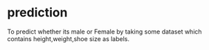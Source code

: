 # prediction
To predict whether its male or Female by taking some dataset which contains height,weight,shoe size as labels.
